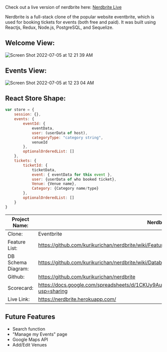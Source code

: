 Check out a live version of nerdbrite here: [Nerdbrite Live](https://nerdbrite.herokuapp.com/)

Nerdbrite is a full-stack clone of the popular website eventbrite, which is used for booking tickets for events (both free and paid). It was built using Reactjs, Redux, Node.js, PostgreSQL, and Sequelize.

## Welcome View:
![Screen Shot 2022-07-05 at 12 21 39 AM](https://user-images.githubusercontent.com/8907997/177274368-a419cb23-1980-4980-bdaf-bebf7bd2a7e1.png)

## Events View:
![Screen Shot 2022-07-05 at 12 23 04 AM](https://user-images.githubusercontent.com/8907997/177274571-4d78f56c-1217-45cc-ae84-28b96bea950e.png)

## React Store Shape:
```javascript
var store = {
    session: {},
    events: {
        eventId: {
            eventData,
            user: (userData of host),
            categoryType: "category string",
            venueId
        },
        optionalOrderedList: []
    },
    tickets: {
        ticketId: {
            ticketData,
            event: { eventData for this event },
            user: {userData of who booked ticket},
            Venue: {Venue name},
            Category: {Category name/type}
        },
        optionalOrderedList: []
    }
}
```


Project Name: | Nerdbrite
-- | --
Clone: | Eventbrite
Feature List: | https://github.com/kurikurichan/nerdbrite/wiki/Features-List
DB Schema Diagram: | https://github.com/kurikurichan/nerdbrite/wiki/Database-Schema
Github: | https://github.com/kurikurichan/nerdbrite
Scorecard: | https://docs.google.com/spreadsheets/d/1CKUy9Au3vrC6sLrUGJKOGoei6IOAjEbrLECsNcJ6Jbs/edit?usp=sharing
Live Link: | https://nerdbrite.herokuapp.com/


## Future Features
* Search function
* "Manage my Events" page
* Google Maps API
* Add/Edit Venues
